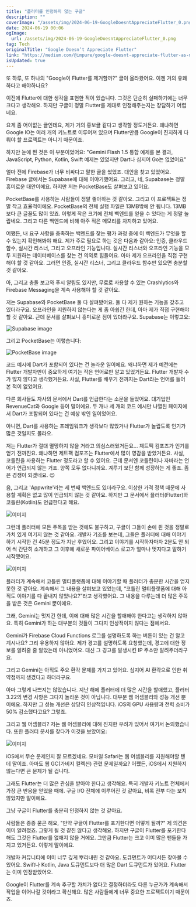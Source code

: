 ```yaml
---
title: "플러터를 인정하지 않는 구글"
description: ""
coverImage: "/assets/img/2024-06-19-GoogleDoesntAppreciateFlutter_0.png"
date: 2024-06-19 00:06
ogImage: 
  url: /assets/img/2024-06-19-GoogleDoesntAppreciateFlutter_0.png
tag: Tech
originalTitle: "Google Doesn’t Appreciate Flutter"
link: "https://medium.com/@impure/google-doesnt-appreciate-flutter-as-much-as-they-should-have-885dd1d2bd2a"
isUpdated: true
---
```






또 하루, 또 하나의 "Google이 Flutter를 제거할까?" 글이 올라왔어요. 이젠 거의 유쾌하다고 해야하나요?

이전에 Flutter에 대한 생각을 표현한 적이 있습니다. 그것은 단순히 실패하기에는 너무 크다고 생각해요. 하지만 구글이 정말 Flutter를 제대로 인정해주는지는 장담하기 어렵네요.

요게 좀 어이없는 글인데요, 제가 거의 홍보글 같다고 생각할 정도거든요. 왜냐하면 Google IO는 여러 개의 키노트로 이루어져 있으며 Flutter만큼 Google이 진지하게 다뤄야 할 프로젝트는 아니기 때문이죠.

하지만 눈에 띈 것은 이 부분이었어요: "Gemini Flash 1.5 통합 예제를 본 결과, JavaScript, Python, Kotlin, Swift 예제는 있었지만 Dart나 심지어 Go는 없었어요"

<div class="content-ad"></div>

얼마 전에 Firebase가 너무 비싸다고 말한 글을 썼었죠. 대안을 찾고 있었어요. Firebase 글에서는 Supabase에 대해 이야기했어요. 그리고, 네, Supabase는 정말 흥미로운 대안이에요. 하지만 저는 PocketBase도 살펴보고 있어요.

PocketBase를 사용하는 사람들이 정말 좋아하는 것 같아요. 그리고 이 프로젝트는 정말 작고 효율적이에요. PocketBase의 전체 실행 파일은 13MB밖에 안 됩니다. 13MB보다 큰 글꼴도 많이 있죠. 이렇게 작은 크기에 전체 백엔드를 얻을 수 있다는 게 정말 놀랍네요. 그리고 다른 백엔드에 비해 아주 적은 메모리를 차지하고 있어요.

어쨌든, 내 요구 사항을 충족하는 백엔드를 찾는 평가 과정 중에 이 백엔드가 무엇을 할 수 있는지 확인해봐야 해요. 제가 주로 필요로 하는 것은 다음과 같아요: 인증, 클라우드 함수, 실시간 리스너, 그리고 오프라인 기능입니다. 실시간 리스너와 오프라인 기능을 모두 지원하는 데이터베이스를 찾는 건 의외로 힘들어요. 아마 제가 오프라인을 직접 구현해야 할 것 같아요. 그러면 인증, 실시간 리스너, 그리고 클라우드 함수만 있으면 충분할 것 같아요.

아, 그리고 충돌 보고와 푸시 알림도 있지만, 무료로 사용할 수 있는 Crashlytics와 Firebase Messaging을 계속 사용해야 할 것 같아요.

<div class="content-ad"></div>

저는 Supabase와 PocketBase 둘 다 살펴봤어요. 둘 다 제가 원하는 기능을 갖추고 있더라구요. 오프라인을 지원하지 않는다는 게 좀 아쉽긴 한데, 아마 제가 직접 구현해야할 것 같아요. 근데 문서를 살펴보니 흥미로운 점이 있더라구요. Supabase는 이렇고요:

![Supabase image](/assets/img/2024-06-19-GoogleDoesntAppreciateFlutter_0.png)

그리고 PocketBase는 이렇습니다:

![PocketBase image](/assets/img/2024-06-19-GoogleDoesntAppreciateFlutter_1.png)

<div class="content-ad"></div>

코드 예시에 Dart가 포함되어 있다는 건 놀라운 일이에요. 왜냐하면 제가 예전에는 Flutter 개발자만이 중요하게 여기는 작은 언어로만 알고 있었거든요. Flutter 개발자 수가 많지 않다고 생각했거든요. 사실, Flutter를 배우기 전까지는 Dart라는 언어를 들어본 적이 없었어요.

다른 회사들도 자사의 문서에서 Dart를 언급한다는 소문을 들었어요. 대기업인 RevenueCat와 Google 등이 말이에요. 두 개나 세 개의 코드 예시만 나열된 페이지에서 Dart가 포함되어 있다는 건 예상 밖인 일이었어요.

아니면, Dart를 사용하는 프레임워크가 생각보다 많았거나 Flutter가 놀랍도록 인기가 많은 것일지도 몰라요.

저는 Flutter가 절대 멸망하지 않을 거라고 의심스러웠거든요... 제트팩 컴포즈가 인기를 얻기 전까진요. 왜냐하면 제트팩 컴포즈는 Flutter에서 많이 영감을 받았거든요. 사실, 코틀린을 사용하는 Flutter 정도라고 할 수 있어요. 근데 문서엔 코틀린이나 자바라는 언어가 언급되지 않는 거죠. 양쪽 모두 없다니까요. 겨루기 보단 함께 성장하는 게 좋죠. 좀은 경쟁이 되겠네요. 😉

<div class="content-ad"></div>

음, 그리고 'Appwrite'라는 세 번째 백엔드도 있더라구요. 이상한 가격 정책 때문에 사용할 계획은 없고 많이 언급되지 않는 것 같아요. 하지만 그 문서에서 플러터(Flutter)와 코틀린(Kotlin)도 언급한다고 해요.

![이미지](/assets/img/2024-06-19-GoogleDoesntAppreciateFlutter_2.png)

그런데 플러터에 모든 주목을 받는 것에도 불구하고, 구글이 그들이 손에 쥔 것을 정말로 가치 있게 여기지 않는 것 같아요. 개발자 기조를 보는데, 그들은 플러터에 대해 이야기하기 시작한 건 45분 정도가 지난 후였어요. 그리고 이야기를 시작하자마자 2분도 안 되어 씩 간단히 소개하고 그 이후에 새로운 파이어베이스 로고가 얼마나 멋지다고 말하기 시작했어요.

![이미지](/assets/img/2024-06-19-GoogleDoesntAppreciateFlutter_3.png)

<div class="content-ad"></div>

플러터가 계속해서 코틀린 멀티플랫폼에 대해 이야기할 때 플러터가 충분한 시간을 얻지 못한 것 같아요. 계속해서 그 내용을 살펴보고 있었는데, “코틀린 멀티플랫폼에 대해 아직도 이야기를 다 끝내지 않았나요?”라고 생각했어요. 그 내용을 다루는데 더 많은 주목을 받은 것은 Gemini 뿐이에요.

그래, Gemini는 멋지긴 한데, 이에 대해 많은 시간을 할애해야 한다고는 생각하지 않아요. 특히 Gemini가 하는 대부분의 것들이 그다지 인상적이지 않다는 점에서요.

Gemini가 Firebase Cloud Functions 로그를 설명하도록 하는 버튼이 있는 건 알고 계시나요? 그리 유용하지 않아요. 제가 경고를 설명하도록 요청했는데, 경고에 대한 정보를 알려줄 줄 알았는데 아니었어요. 대신 그 경고를 발생시킨 IP 주소만 알려주더라구요.

그리고 Gemini는 아직도 주요 환각 문제를 가지고 있어요. 심지어 AI 환각으로 인한 취약점까지 생겼다고 하더라구요.

<div class="content-ad"></div>

아마 그렇게 나쁘지는 않았습니다. 지난 해에 플러터에 더 많은 시간을 할애했고, 플러터 3.22의 변경 사항은 그다지 놀라운 것이 아닙니다. 대부분 웹 어셈블리와 성능 개선 뿐이에요. 하지만 그 성능 개선은 상당히 인상적입니다. iOS의 GPU 사용량과 전력 소비가 50% 감소했다고요? 그렇죠.

그리고 웹 어셈블리? 저는 웹 어셈블리에 대해 진지한 우려가 있어서 여기서 논의했습니다. 또한 플러터 문서를 찾다가 이것을 보았어요:

![이미지](/assets/img/2024-06-19-GoogleDoesntAppreciateFlutter_4.png)

iOS에서 무슨 문제인지 잘 모르겠네요. 모바일 Safari는 웹 어셈블리를 지원해야할 텐데 말이죠. 아마도 웹 GC(가비지 컬렉션) 관련 문제일까요? 어쨌든, iOS에서 지원하지 않는다면 큰 문제가 될 겁니다.

<div class="content-ad"></div>

그래도 Flutter는 더 많은 관심을 받아야 한다고 생각해요. 특히 개발자 키노트 전체에서 가장 큰 반응을 얻었을 때에. 구글 I/O 전체에 이루어진 것 같아요, 비록 전부 다는 보지 않았지만 말이에요.

그냥 구글이 Flutter를 충분히 인정하지 않는 것 같아요.

사람들은 종종 묻곤 해요, "만약 구글이 Flutter를 포기한다면 어떻게 될까?" 제 의견은 이미 알려졌죠. 그렇게 될 것 같진 않다고 생각해요. 하지만 구글이 Flutter를 포기한다 해도 그것은 Flutter를 없애지 않을 거에요. 그만큼 Flutter는 크고 이미 많은 팬들을 가지고 있거든요. 이렇게 말이에요.

개발자 커뮤니티에 이미 너무 깊게 뿌리내린 것 같아요. 도큐먼트가 어디서든 찾아볼 수 있어요. Swift나 Kotlin, Java 도큐먼트보다 더 많은 Dart 도큐먼트가 있어요. Flutter는 이미 인정받았어요.

<div class="content-ad"></div>

Google이 Flutter를 계속 추구할 가치가 없다고 결정하더라도 다른 누군가가 계속해서 작업을 이어나갈 것이라고 확신해요. 많은 사람들에게 너무 중요한 프로젝트이기 때문이죠.